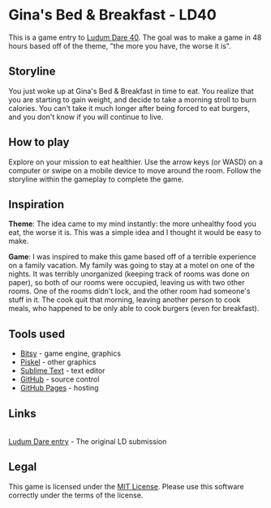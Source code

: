 # Gina's Bed & Breakfast - LD40
This is a game entry to [Ludum Dare 40](https://ldjam.com/events/ludum-dare/40).
The goal was to make a game in 48 hours based off of the theme, "the more you have, the worse it is".

## Storyline
You just woke up at Gina's Bed & Breakfast in time to eat.
You realize that you are starting to gain weight, and decide to take a morning stroll to burn calories.
You can't take it much longer after being forced to eat burgers, and you don't know if you will continue to live.

## How to play
Explore on your mission to eat healthier.
Use the arrow keys (or WASD) on a computer or swipe on a mobile device to move around the room.
Follow the storyline within the gameplay to complete the game.

## Inspiration
**Theme**: The idea came to my mind instantly: the more unhealthy food you eat, the worse it is.
This was a simple idea and I thought it would be easy to make.

**Game**:
I was inspired to make this game based off of a terrible experience on a family vacation.
My family was going to stay at a motel on one of the nights.
It was terribly unorganized (keeping track of rooms was done on paper),
so both of our rooms were occupied, leaving us with two other rooms.
One of the rooms didn't lock, and the other room had someone's stuff in it.
The cook quit that morning, leaving another person to cook meals,
who happened to be only able to cook burgers (even for breakfast).

## Tools used
- [Bitsy](http://ledoux.io/bitsy/editor.html) - game engine, graphics
- [Piskel](http://piskelapp.com) - other graphics
- [Sublime Text](https://sublimetext.com) - text editor
- [GitHub](https://github.com) - source control
- [GitHub Pages](https://github.io) - hosting

## Links
<br>[Ludum Dare entry](https://goo.gl/LuqomU) - The original LD submission

## Legal
This game is licensed under the [MIT License](LICENSE).
Please use this software correctly under the terms of the license.
